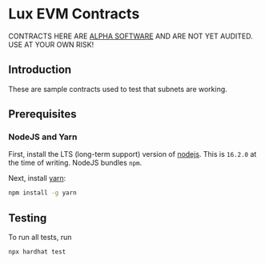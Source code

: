 # Lux EVM Contracts

CONTRACTS HERE ARE [ALPHA SOFTWARE](https://en.wikipedia.org/wiki/Software_release_life_cycle#Alpha) AND ARE NOT YET AUDITED. USE AT YOUR OWN RISK!

## Introduction

These are sample contracts used to test that subnets are working.

## Prerequisites

### NodeJS and Yarn

First, install the LTS (long-term support) version of [nodejs](https://nodejs.org/en). This is `16.2.0` at the time of writing. NodeJS bundles `npm`.

Next, install [yarn](https://yarnpkg.com):

```zsh
npm install -g yarn
```

## Testing
To run all tests, run

`npx hardhat test`

